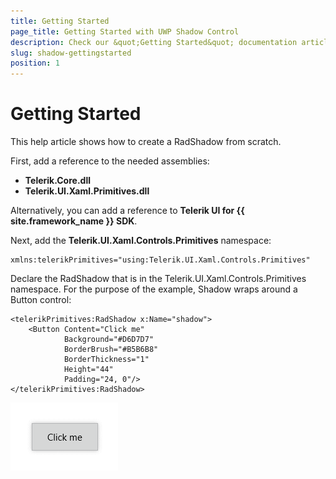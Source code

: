 ```yaml
---
title: Getting Started
page_title: Getting Started with UWP Shadow Control
description: Check our &quot;Getting Started&quot; documentation article for RadShadow for UWP control.
slug: shadow-gettingstarted
position: 1
---
```


# Getting Started

This help article shows how to create a RadShadow from scratch.

First, add a reference to the needed assemblies:
        
* **Telerik.Core.dll**
* **Telerik.UI.Xaml.Primitives.dll**

Alternatively, you can add a reference to **Telerik UI for {{ site.framework_name }} SDK**.

Next, add the **Telerik.UI.Xaml.Controls.Primitives** namespace:

	xmlns:telerikPrimitives="using:Telerik.UI.Xaml.Controls.Primitives"

Declare the RadShadow that is in the Telerik.UI.Xaml.Controls.Primitives namespace. For the purpose of the example, Shadow wraps around a Button control:

	<telerikPrimitives:RadShadow x:Name="shadow">
		<Button Content="Click me" 
				Background="#D6D7D7"
				BorderBrush="#B5B6B8"
				BorderThickness="1"
				Height="44"
				Padding="24, 0"/>
	</telerikPrimitives:RadShadow>

![Shadow-Getting Started](images/Shadow-GettingStarted.png)
